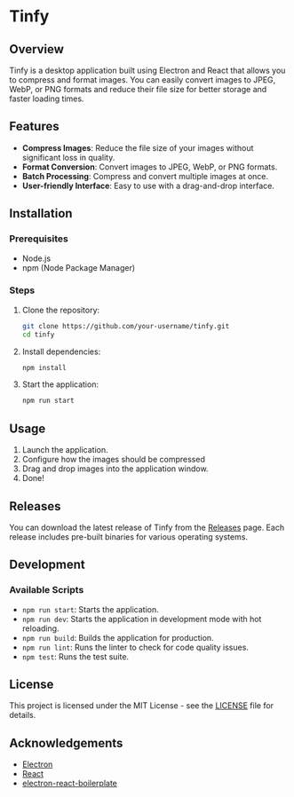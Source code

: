 # Tinfy

## Overview

Tinfy is a desktop application built using Electron and React that allows you to compress and format images. You can easily convert images to JPEG, WebP, or PNG formats and reduce their file size for better storage and faster loading times.

## Features

- **Compress Images**: Reduce the file size of your images without significant loss in quality.
- **Format Conversion**: Convert images to JPEG, WebP, or PNG formats.
- **Batch Processing**: Compress and convert multiple images at once.
- **User-friendly Interface**: Easy to use with a drag-and-drop interface.

## Installation

### Prerequisites

- Node.js
- npm (Node Package Manager)

### Steps

1. Clone the repository:
    ```sh
    git clone https://github.com/your-username/tinfy.git
    cd tinfy
    ```

2. Install dependencies:
    ```sh
    npm install
    ```

3. Start the application:
    ```sh
    npm run start
    ```

## Usage

1. Launch the application.
2. Configure how the images should be compressed
3. Drag and drop images into the application window.
4. Done!

## Releases

You can download the latest release of Tinfy from the [Releases](https://github.com/your-username/tinfy/releases) page. Each release includes pre-built binaries for various operating systems.

## Development

### Available Scripts

- `npm run start`: Starts the application.
- `npm run dev`: Starts the application in development mode with hot reloading.
- `npm run build`: Builds the application for production.
- `npm run lint`: Runs the linter to check for code quality issues.
- `npm test`: Runs the test suite.

## License

This project is licensed under the MIT License - see the [LICENSE](LICENSE) file for details.

## Acknowledgements

- [Electron](https://electronjs.org/)
- [React](https://reactjs.org/)
- [electron-react-boilerplate](https://github.com/electron-react-boilerplate/electron-react-boilerplate)

